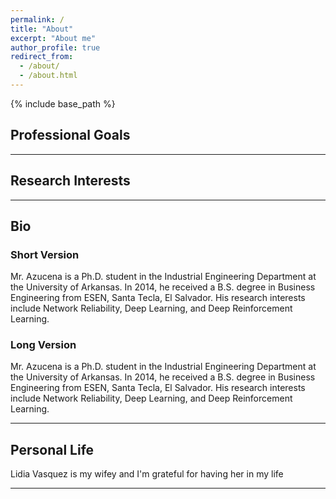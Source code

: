 ```yaml
---
permalink: /
title: "About"
excerpt: "About me"
author_profile: true
redirect_from: 
  - /about/
  - /about.html
---
```

{% include base_path %}

## Professional Goals


------

## Research Interests


------


## Bio



### Short Version
Mr. Azucena is a Ph.D. student in the Industrial Engineering Department at the University of Arkansas. In 2014, he received a B.S. degree in Business Engineering from ESEN, Santa Tecla, El Salvador. His research interests include Network Reliability, Deep Learning, and Deep Reinforcement Learning.



### Long Version

Mr. Azucena is a Ph.D. student in the Industrial Engineering Department at the University of Arkansas. In 2014, he received a B.S. degree in Business Engineering from ESEN, Santa Tecla, El Salvador. His research interests include Network Reliability, Deep Learning, and Deep Reinforcement Learning.

------


## Personal Life

Lidia Vasquez is my wifey and I'm grateful for having her in my life

------